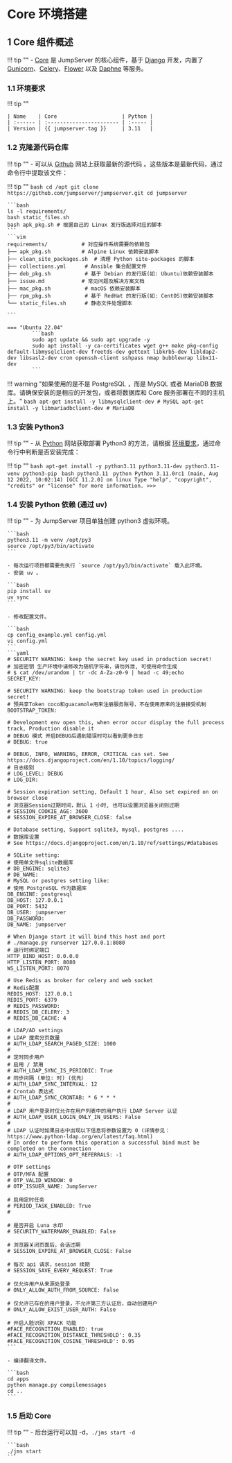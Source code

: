 # Core 环境搭建
## 1 Core 组件概述
!!! tip ""
    - [Core][core] 是 JumpServer 的核心组件，基于 [Django][django] 开发，内置了 [Gunicorn][gunicorn]、[Celery][celery]、[Flower][flower] 以及 [Daphne][daphne] 等服务。

### 1.1 环境要求
!!! tip ""

    | Name    | Core                     | Python |
    | :------ | :----------------------- | :----- |
    | Version | {{ jumpserver.tag }}     | 3.11   |

### 1.2 克隆源代码仓库
!!! tip ""
    - 可以从 [Github][core] 网站上获取最新的源代码 。这些版本是最新代码，通过命令行中提取该文件：

!!! tip ""
    ```bash
    cd /opt
    git clone https://github.com/jumpserver/jumpserver.git
    cd jumpserver
    ```

    ```bash
    ls -l requirements/
    bash static_files.sh
    bash apk_pkg.sh # 根据自己的 Linux 发行版选择对应的脚本
    ```
    ```vim
    requirements/           # 对应操作系统需要的依赖包
    ├── apk_pkg.sh          # Alpine Linux 依赖安装脚本
    ├── clean_site_packages.sh  # 清理 Python site-packages 的脚本
    ├── collections.yml      # Ansible 集合配置文件
    ├── deb_pkg.sh           # 基于 Debian 的发行版(如: Ubuntu)依赖安装脚本
    ├── issue.md            # 常见问题及解决方案文档
    ├── mac_pkg.sh           # macOS 依赖安装脚本
    ├── rpm_pkg.sh           # 基于 RedHat 的发行版(如: CentOS)依赖安装脚本
    └── static_files.sh      # 静态文件处理脚本

    ```

    === "Ubuntu 22.04"
            ```bash
            sudo apt update && sudo apt upgrade -y
            sudo apt install -y ca-certificates wget g++ make pkg-config default-libmysqlclient-dev freetds-dev gettext libkrb5-dev libldap2-dev libsasl2-dev cron openssh-client sshpass nmap bubblewrap libx11-dev 
            ```

!!! warning "如果使用的是不是 PostgreSQL ，而是 MySQL 或者 MariaDB 数据库。请确保安装的是相应的开发包，或者将数据库和 Core 服务部署在不同的主机上。"
    ```bash
    apt-get install -y libmysqlclient-dev # MySQL
    apt-get install -y libmariadbclient-dev # MariaDB
    ```

### 1.3 安装 Python3
!!! tip ""
    - 从 [Python][python] 网站获取部署 Python3 的方法，请根据 [环境要求](#_3)，通过命令行中判断是否安装完成：

!!! tip ""
    ```bash
    apt-get install -y python3.11 python3.11-dev python3.11-venv python3-pip
    ```
    ```bash
    python3.11
    ```
    ```python
    Python 3.11.0rc1 (main, Aug 12 2022, 10:02:14) [GCC 11.2.0] on linux
    Type "help", "copyright", "credits" or "license" for more information.
    >>> 
    ```

### 1.4 安装 Python 依赖 (通过 uv)
!!! tip ""
    - 为 JumpServer 项目单独创建 python3 虚拟环境。

    ```bash
    python3.11 -m venv /opt/py3
    source /opt/py3/bin/activate
    ```

    - 每次运行项目都需要先执行 `source /opt/py3/bin/activate` 载入此环境。
    - 安装 uv 。

    ```bash
    pip install uv   
    uv sync
    ```

    - 修改配置文件。

    ```bash
    cp config_example.yml config.yml
    vi config.yml
    ```
    ```yaml
    # SECURITY WARNING: keep the secret key used in production secret!
    # 加密密钥 生产环境中请修改为随机字符串，请勿外泄, 可使用命令生成
    # $ cat /dev/urandom | tr -dc A-Za-z0-9 | head -c 49;echo
    SECRET_KEY:

    # SECURITY WARNING: keep the bootstrap token used in production secret!
    # 预共享Token coco和guacamole用来注册服务账号，不在使用原来的注册接受机制
    BOOTSTRAP_TOKEN:

    # Development env open this, when error occur display the full process track, Production disable it
    # DEBUG 模式 开启DEBUG后遇到错误时可以看到更多日志
    # DEBUG: true

    # DEBUG, INFO, WARNING, ERROR, CRITICAL can set. See https://docs.djangoproject.com/en/1.10/topics/logging/
    # 日志级别
    # LOG_LEVEL: DEBUG
    # LOG_DIR:

    # Session expiration setting, Default 1 hour, Also set expired on on browser close
    # 浏览器Session过期时间，默认 1 小时, 也可以设置浏览器关闭则过期
    # SESSION_COOKIE_AGE: 3600
    # SESSION_EXPIRE_AT_BROWSER_CLOSE: false

    # Database setting, Support sqlite3, mysql, postgres ....
    # 数据库设置
    # See https://docs.djangoproject.com/en/1.10/ref/settings/#databases

    # SQLite setting:
    # 使用单文件sqlite数据库
    # DB_ENGINE: sqlite3
    # DB_NAME:
    # MySQL or postgres setting like:
    # 使用 PostgreSQL 作为数据库
    DB_ENGINE: postgresql
    DB_HOST: 127.0.0.1
    DB_PORT: 5432
    DB_USER: jumpserver
    DB_PASSWORD:
    DB_NAME: jumpserver

    # When Django start it will bind this host and port
    # ./manage.py runserver 127.0.0.1:8080
    # 运行时绑定端口
    HTTP_BIND_HOST: 0.0.0.0
    HTTP_LISTEN_PORT: 8080
    WS_LISTEN_PORT: 8070

    # Use Redis as broker for celery and web socket
    # Redis配置
    REDIS_HOST: 127.0.0.1
    REDIS_PORT: 6379
    # REDIS_PASSWORD:
    # REDIS_DB_CELERY: 3
    # REDIS_DB_CACHE: 4

    # LDAP/AD settings
    # LDAP 搜索分页数量
    # AUTH_LDAP_SEARCH_PAGED_SIZE: 1000
    #
    # 定时同步用户
    # 启用 / 禁用
    # AUTH_LDAP_SYNC_IS_PERIODIC: True
    # 同步间隔 (单位: 时) (优先）
    # AUTH_LDAP_SYNC_INTERVAL: 12
    # Crontab 表达式
    # AUTH_LDAP_SYNC_CRONTAB: * 6 * * *
    #
    # LDAP 用户登录时仅允许在用户列表中的用户执行 LDAP Server 认证
    # AUTH_LDAP_USER_LOGIN_ONLY_IN_USERS: False
    #
    # LDAP 认证时如果日志中出现以下信息将参数设置为 0 (详情参见：https://www.python-ldap.org/en/latest/faq.html)
    # In order to perform this operation a successful bind must be completed on the connection
    # AUTH_LDAP_OPTIONS_OPT_REFERRALS: -1

    # OTP settings
    # OTP/MFA 配置
    # OTP_VALID_WINDOW: 0
    # OTP_ISSUER_NAME: JumpServer

    # 启用定时任务
    # PERIOD_TASK_ENABLED: True
    #

    # 是否开启 Luna 水印
    # SECURITY_WATERMARK_ENABLED: False

    # 浏览器关闭页面后，会话过期
    # SESSION_EXPIRE_AT_BROWSER_CLOSE: False

    # 每次 api 请求，session 续期
    # SESSION_SAVE_EVERY_REQUEST: True

    # 仅允许用户从来源处登录
    # ONLY_ALLOW_AUTH_FROM_SOURCE: False

    # 仅允许已存在的用户登录，不允许第三方认证后，自动创建用户
    # ONLY_ALLOW_EXIST_USER_AUTH: False

    # 开启人脸识别 XPACK 功能
    #FACE_RECOGNITION_ENABLED: true
    #FACE_RECOGNITION_DISTANCE_THRESHOLD': 0.35
    #FACE_RECOGNITION_COSINE_THRESHOLD': 0.95
    ```

    - 编译翻译文件。

    ```bash
    cd apps
    python manage.py compilemessages
    cd ..
    ```  

### 1.5 启动 Core
!!! tip ""
    - 后台运行可以加 -d，`./jms start -d`

    ```bash
    ./jms start
    ```

[core]: https://github.com/jumpserver/jumpserver/
[django]: https://docs.djangoproject.com/
[gunicorn]: https://gunicorn.org/
[celery]: https://docs.celeryproject.org/
[flower]: https://github.com/mher/flower/
[daphne]: https://github.com/django/daphne/
[python]: https://www.python.org/downloads/
